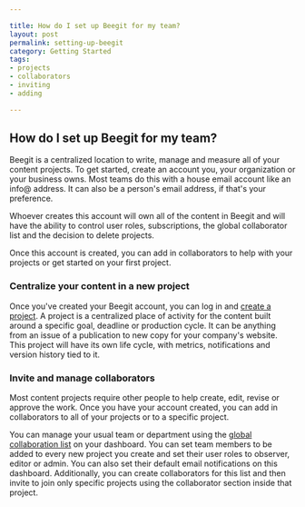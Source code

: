 ```yaml
---

title: How do I set up Beegit for my team?
layout: post
permalink: setting-up-beegit
category: Getting Started 
tags:
- projects
- collaborators
- inviting
- adding

---
```


## How do I set up Beegit for my team?
Beegit is a centralized location to write, manage and measure all of your content projects. To get started, create an account you, your organization or your business owns. Most teams do this with a house email account like an info@ address. It can also be a person's email address, if that's your preference. 

Whoever creates this account will own all of the content in Beegit and will have the ability to control user roles, subscriptions, the global collaborator list and the decision to delete projects. 

Once this account is created, you can add in collaborators to help with your projects or get started on your first project. 

### Centralize your content in a new project 
Once you've created your Beegit account, you can log in and [create a project](https://beegit.com/new). A project is a centralized place of activity for the content built around a specific goal, deadline or production cycle. It can be anything from an issue of a publication to new copy for your company's website. This project will have its own life cycle, with metrics, notifications and version history tied to it. 

### Invite and manage collaborators 
Most content projects require other people to help create, edit, revise or approve the work. Once you have your account created, you can add in collaborators to all of your projects or to a specific project. 

You can manage your usual team or department using the [global collaboration list](https://beegit.com/collaborators) on your dashboard. You can set team members to be added to every new project you create and set their user roles to observer, editor or admin. You can also set their default email notifications on this dashboard. Additionally, you can create collaborators for this list and then invite to join only specific projects using the collaborator section inside that project. 






